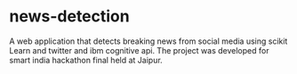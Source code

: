 # news-detection
A web application that detects breaking news from social media using scikit Learn and twitter and ibm cognitive api. The project was developed for smart india hackathon final held at Jaipur.
